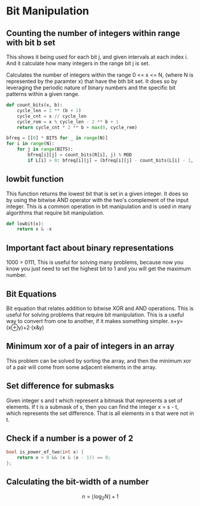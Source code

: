 # Bit Manipulation


## Counting the number of integers within range with bit b set

This shows it being used for each bit j, and given intervals at each index i.  And it calculate how many integers in the range bit j is set. 

Calculates the number of integers within the range 0 <= x <= N, (where N is represented by the paramter x) that have the bth bit set.  It does so by leveraging the periodic nature of binary numbers and the specific bit patterns within a given range. 


```py
def count_bits(x, b):
    cycle_len = 2 ** (b + 1)
    cycle_cnt = x // cycle_len
    cycle_rem = x % cycle_len - 2 ** b + 1
    return cycle_cnt * 2 ** b + max(0, cycle_rem)

bfreq = [[0] * BITS for _ in range(N)]
for i in range(N):
    for j in range(BITS):
        bfreq[i][j] = count_bits(R[i], j) % MOD
        if L[i] > 0: bfreq[i][j] = (bfreq[i][j] - count_bits(L[i] - 1, j)) % MOD
```

## lowbit function

This function returns the lowest bit that is set in a given integer.  It does so by using the bitwise AND operator with the two's complement of the input integer.  This is a common operation in bit manipulation and is used in many algorithms that require bit manipulation.

```py
def lowbit(x):
    return x & -x
```


## Important fact about binary representations

1000 > 0111, This is useful for solving many problems, because now you know you just need to set the highest bit to 1 and you will get the maximum number.

## Bit Equations

Bit equation that relates addition to bitwise XOR and AND operations.  This is useful for solving problems that require bit manipulation.  This is a useful way to convert from one to another, if it makes something simpler.
x+y=(x⊕y)+2⋅(x&y)

## Minimum xor of a pair of integers in an array

This problem can be solved by sorting the array, and then the minimum xor of a pair will come from some adjacent elements in the array.

## Set difference for submasks

Given integer s and t which represent a bitmask that represents a set of elements.  If t is a submask of s, then you can find the integer x = s - t, which represents the set difference.  That is all elements in s that were not in t. 


## Check if a number is a power of 2

```cpp
bool is_power_of_two(int x) {
    return x > 0 && (x & (x - 1)) == 0;
};
```

## Calculating the bit-width of a number

$$n = \left\lfloor \log_2 N \right\rfloor + 1$$
